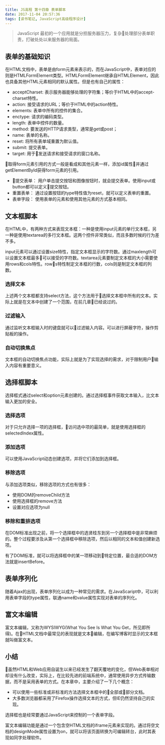 ```yaml
---
title: JS高程 第十四章 表单脚本
date: 2017-11-04 20:57:36
tags: [读书笔记, JavaScript高级程序设计]
---
```


> JavaScript 最初的一个应用就是分担服务器压力，复杂处理部分表单职责，打破处处以来服务器的局面。

<!--more-->

## 表单的基础知识

在HTML文档中，表单是由form元素来表示的，而在JavaScript中，表单对应的则是HTMLFormElement类型。HTMLFormElement继承自HTMLElement，因此也具备其他HTML元素相同的默认属性。但是也有自己的属性：

- acceptCharset: 表示服务器能够处理的字符集；等价于HTML中的accept-charset特性。
- action: 接受请求的URL；等价于HTML中的action特性。
- elements: 表单中所有的控件的集合。
- enctype: 请求的编码类型。
- length: 表单中控件的数量。
- method: 要发送的HTTP请求类型，通常是get或post；
- name: 表单的名称。
- reset: 将所有表单域重置为默认值。
- submit: 提交表单。
- target: 用于发送请求和接受请求的窗口名称。

取得form元素引用的方式一般是看成和其他元素一样，添加id属性并通过getElementById获得form元素的引用。

- 提交表单： 用户单击提交按钮和图像按钮时，就会提交表单。使用input或button都可以定义提交按钮。
- 重置表单： 通过设置按钮的type特性值为reset，就可以定义表单的重置。
- 表单字段： 使用表单的元素和使用其他元素的方式基本相同。

## 文本框脚本

在HTML中，有两种方式来表现文本框：一种是使用input元素的单行文本框，另一种是使用textarea的多行文本框。这两个控件非常类似，而且多数时候的行为差不多。

input元素可以通过设置size特性，指定文本框显示的字符数。通过maxlength可以设置文本框最多可以接受的字符数。textarea元素要制定文本框的大小需要使用rows和cols特性。rows特性制定文本框的行数，cols则是制定文本框的列数。

### 选择文本

上述两个文本框都支持select方法，这个方法用于选择文本框中所有的文本。实际上就是在文本中创建了一个范围，在前几章已经说过的。

### 过滤输入

通过监听文本框输入时的键盘就可以过滤输入内容。可以进行屏蔽字符，操作剪贴板的操作。

### 自动切换焦点

文本框的自动切换焦点功能，实际上就是为了实现选择的需求，对于限制用户输入内容有重要意义。

## 选择框脚本

选择框式通过select和option元素创建的。通过选择框事件获取文本输入，比文本输入更加的安全。

### 选择选项

对于只允许选择一项的选择框，访问选中项的最简单，就是使用选择框的selectedIndex属性。

### 添加选项

可以使用JavaScript动态创建选项，并将它们添加到选择框。

### 移除选项

与添加选项类似，移除选项的方式也有很多：

- 使用DOM的removeChild方法
- 使用选择框的remove方法
- 设置对应选项为null

### 移除和重排选项

在DOM标准出现之前，将一个选择框中的选贤桂东到另一个选择框中是非常麻烦的。整个过程要涉及从第一个选择框中移除选项，然后以相同的文本和值创建新选项。

有了DOM标准，就可以将选择框中的某一项移动到特定位置，最合适的DOM方法就是insertBefore。

## 表单序列化

随着Ajax的出现，表单序列化以成为一种常见的需求。在JavaScaript中，可以利用表单字段的type属性，联通name和value属性实现对表单的序列化。

## 富文本编辑

富文本编辑，又称为WYSIWYG(What You See Is What You Get，所见即所得)。在HTML文档中最常见的表现就是文本编辑，在编写博客时显示的文本框就叫做富文本。

## 小结

虽然HTML和Web应用自诞生以来已经发生了翻天覆地的变化，但Web表单相对却没有什么改变，实际上，在比较先进的前端系统中，通常使用异步方式传输数据，而不是采用表单的方式。在本章中，主要介绍了一下几个概念：

- 可以使用一些标准或非标准的方法选择文本框中的全部或部分文档。
- 大多数浏览器都采用了Firefox操作选择文本的方式，但IE仍然坚持自己的实现。

选择框也是经常要通过JavaScript来控制的一个表单字段。

富文本编辑功能是通过一个包含空HTML文档的iframe元素来实现的。通过将空文档的designMode属性设置为on，就可以将该页面转换为可编辑转台，此时其表现如同字处理软件。
